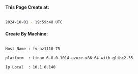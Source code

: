 
   
#### This Page Create at:

```bash

2024-10-01 - 19:59:48 UTC

```

#### Create By Machine:

```bash

Host Name : fv-az1110-75

platform  : Linux-6.8.0-1014-azure-x86_64-with-glibc2.35

Ip Local  : 10.1.0.140

```

